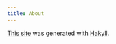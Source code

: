 ```yaml
---
title: About
---
```


[This site](https://github.com/MisanthropicBit/MisanthropicBit.github.io) was
generated with [Hakyll](http://jaspervdj.be/hakyll).
